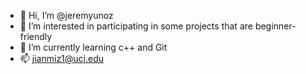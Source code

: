 - 👋 Hi, I’m @jeremyunoz
- 👀 I’m interested in participating in some projects that are beginner-friendly
- 🌱 I’m currently learning c++ and Git
- 📫 jianmiz1@uci.edu

<!---
jeremyunoz/jeremyunoz is a ✨ special ✨ repository because its `README.md` (this file) appears on your GitHub profile.
You can click the Preview link to take a look at your changes.
--->
